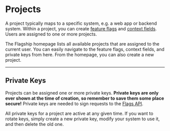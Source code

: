# Projects

<p>
    A project typically maps to a specific system, e.g. a web app or backend system.
    Within a project, you can create <a href="/feature-flags">feature flags</a> and <a href="/context-fields">context fields</a>.
    Users are assigned to one or more projects.
</p>
<p>
    The Flagship homepage lists all available projects that are assigned to the current user.
    You can easily navigate to the feature flags, context fields, and private keys from here.
    From the homepage, you can also create a new project.
</p>

<hr>

## Private Keys

<p>
    Projects can be assigned one or more private keys.
    <b>Private keys are only ever shown at the time of creation, so remember to save them some place secure!</b>
    Private keys are needed to sign requests to the <a href="/flags-api">Flags API</a>.
</p>
<p>
    All private keys for a project are active at any given time. If you want to rotate keys, simply create a new
    private key, modify your system to use it, and then delete the old one.
</p>

